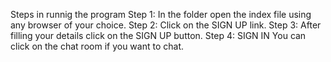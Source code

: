 Steps in runnig the program Step 1: In the folder open the index file using any browser of your choice.
 Step 2: Click on the SIGN UP link.
 Step 3: After filling your details click on the SIGN UP button.
 Step 4: SIGN IN You can click on the chat room if you want to chat.